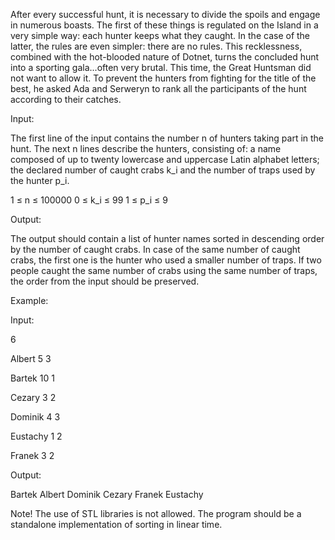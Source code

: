 After every successful hunt, it is necessary to divide the spoils and engage in numerous boasts. The first of these things is regulated on the Island in a very simple way: each hunter keeps what they caught. In the case of the latter, the rules are even simpler: there are no rules. This recklessness, combined with the hot-blooded nature of Dotnet, turns the concluded hunt into a sporting gala...often very brutal. This time, the Great Huntsman did not want to allow it. To prevent the hunters from fighting for the title of the best, he asked Ada and Serweryn to rank all the participants of the hunt according to their catches.

Input:

The first line of the input contains the number n of hunters taking part in the hunt. The next n lines describe the hunters, consisting of: a name composed of up to twenty lowercase and uppercase Latin alphabet letters; the declared number of caught crabs k_i and the number of traps used by the hunter p_i.

1 ≤ n ≤ 100000
0 ≤ k_i ≤ 99
1 ≤ p_i ≤ 9

Output:

The output should contain a list of hunter names sorted in descending order by the number of caught crabs. In case of the same number of caught crabs, the first one is the hunter who used a smaller number of traps. If two people caught the same number of crabs using the same number of traps, the order from the input should be preserved.

Example:

Input:

6

Albert 5 3

Bartek 10 1

Cezary 3 2

Dominik 4 3

Eustachy 1 2

Franek 3 2

Output:

Bartek Albert Dominik Cezary Franek Eustachy

Note! The use of STL libraries is not allowed. The program should be a standalone implementation of sorting in linear time.
